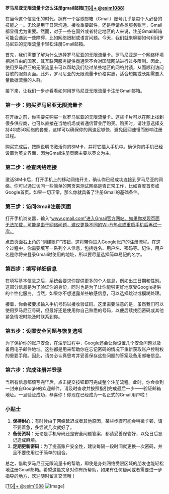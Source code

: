 **罗马尼亚无限流量卡怎么注册gmail邮箱[[TG💪+ @esim1088](https://t.me/s/esim1088)]**

在当今这个信息化的时代，拥有一个谷歌邮箱（Gmail）账号几乎是每个人必备的技能之一。无论是用于日常沟通、接收重要邮件，还是申请各类服务账号，Gmail都显得尤为重要。然而，对于一些在国外或者特定地区的人来说，注册Gmail邮箱可能会遇到一些障碍，比如网络限制或语言问题。今天，我们就来聊聊如何利用罗马尼亚的无限流量卡轻松注册Gmail邮箱。

首先，我们需要了解为什么选择罗马尼亚的无限流量卡。罗马尼亚是一个网络环境相对自由的国家，其互联网服务提供商通常不会对国际网站进行过多限制。因此，使用罗马尼亚的无限流量卡可以帮助我们绕过某些地区的网络封锁，从而顺利访问谷歌的服务页面。此外，罗马尼亚的无限流量卡价格实惠，适合短期或长期需要大量数据流量的人群。

接下来，让我们一步步看看如何用罗马尼亚无限流量卡注册Gmail邮箱。

### 第一步：购买罗马尼亚无限流量卡

在开始之前，你需要先购买一张罗马尼亚的无限流量卡。这些卡片可以在网上找到很多供应商，也可以直接在当地机场或者通信营业厅购买。购买时，请注意选择支持4G或5G网络的套餐，这样可以确保你的网速足够快，避免因网速慢而影响注册过程。

购买完成后，按照说明书激活你的SIM卡，并将它插入手机中。确保你的手机已经设置为英文界面，因为Gmail注册页面主要以英文为主。

### 第二步：检查网络连接

激活SIM卡后，打开手机上的移动网络开关，确认你已经成功连接到罗马尼亚的网络。你可以通过访问一些简单的网页来测试网络是否正常工作，比如百度首页或Google首页。如果一切正常，那么你就具备了注册Gmail的基础条件。

### 第三步：访问Gmail注册页面

打开手机浏览器，输入“www.gmail.com”进入Gmail官方网站。如果你发现页面无法加载，可能是由于网络问题，建议更换不同的Wi-Fi热点或重启手机后再试一次。

点击页面右上角的“创建账户”按钮，这将带你进入Google账户的注册流程。在这个过程中，你需要填写一系列个人信息，包括姓名、用户名、密码等。记住，用户名是你将来登录Gmail时使用的地址，所以要尽量选择简单易记的名字。

### 第四步：填写详细信息

在填写基本信息之后，系统会要求你提供更多的个人信息，例如出生日期和性别。这部分信息是为了验证你的身份，同时也是为了让你能够更好地享受Google提供的个性化服务。当然，如果你不想透露某些敏感信息，可以选择跳过或模糊处理。

接着，你会被要求输入手机号码以接收验证码。这里需要注意的是，虽然我们可以使用罗马尼亚号码，但最好还是使用你自己熟悉的号码，以便后续找回密码或其他紧急情况时能及时联系到你。

### 第五步：设置安全问题与恢复选项

为了保护你的账户安全，在注册过程中，Google还会让你设置几个安全问题以及备用电子邮件地址。这些都是用来帮助你在忘记密码的情况下重新获取账户控制权的重要手段。因此，请务必认真思考并妥善保存这些问题的答案及备用邮箱信息。

### 第六步：完成注册并登录

当所有信息都填写完毕后，点击提交按钮即可完成整个注册流程。此时，你会收到一封来自Google的欢迎邮件，请及时查收并按照指引完成最后一步——验证邮箱地址。一旦验证成功，恭喜你！你现在已经成为一名正式的Gmail用户啦！

### 小贴士

1. **保持耐心**：有时候由于网络延迟或者其他原因，某些步骤可能会稍微卡顿，请不要着急，多尝试几次就好了。
2. **备份资料**：无论是手机号码还是安全问题答案，都请妥善保管好，以免日后忘记造成麻烦。
3. **定期更新密码**：为了提高账户安全性，建议每隔一段时间就更换一次密码，并且不要使用过于简单的组合。

总之，借助罗马尼亚无限流量卡的帮助，即使是身处网络受限区域的朋友也能轻松地注册Gmail邮箱。希望这篇文章对你有所帮助，如果有任何疑问或者需要进一步指导的地方，欢迎随时留言交流哦！

[[TG💪+ @esim1088](https://t.me/s/esim1088) ![Image](https://i.postimg.cc/4NQfJmqS/Snipaste-2025-05-13-00-14-12.png)]